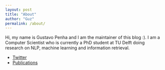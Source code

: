 ```yaml
---
layout: post
title: "About"
author: "Guz"
permalink: /about/
---
```


Hi, my name is Gustavo Penha and I am the maintainer of this blog :). I am a Computer Scientist who is currently a PhD student at TU Delft doing research on NLP, machine learning and information retrieval. 

* [Twitter](https://twitter.com/_Guz_)
* [Publications](https://scholar.google.com.br/citations?user=kfDXd2MAAAAJ)
